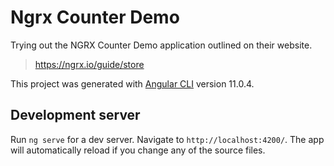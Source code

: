 # Ngrx Counter Demo

Trying out the NGRX Counter Demo application outlined on their website.

> https://ngrx.io/guide/store

This project was generated with [Angular CLI](https://github.com/angular/angular-cli) version 11.0.4.

## Development server

Run `ng serve` for a dev server. Navigate to `http://localhost:4200/`. The app will automatically reload if you change any of the source files.
